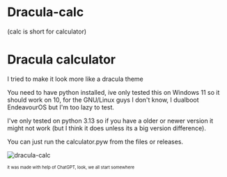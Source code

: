 # Dracula-calc
(calc is short for calculator)

# Dracula calculator
I tried to make it look more like a dracula theme

You need to have python installed, ive only tested this on Windows 11 so it should work on 10, for the GNU/Linux guys I don't know, I dualboot EndeavourOS but I'm too lazy to test.

I've only tested on python 3.13 so if you have a older or newer version it might not work (but I think it does unless its a big version difference).

You can just run the calculator.pyw from the files or releases.

![dracula-calc](https://github.com/user-attachments/assets/9dbcf6f5-252e-4e95-8fdf-1547ff4d4b84)

<sub><sup>it was made with help of ChatGPT, look, we all start somewhere</sup></sub>
